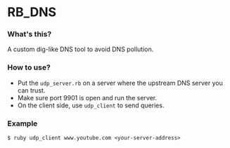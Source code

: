 # RB_DNS

### What's this?

A custom dig-like DNS tool to avoid DNS pollution.

### How to use?

- Put the `udp_server.rb` on a server where the upstream DNS server you can trust.
- Make sure port 9901 is open and run the server.
- On the client side, use `udp_client` to send queries.

### Example

```
$ ruby udp_client www.youtube.com <your-server-address>
```